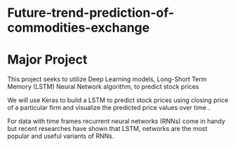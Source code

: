 # Future-trend-prediction-of-commodities-exchange
# Major Project
This project seeks to utilize Deep Learning models, Long-Short Term Memory (LSTM) Neural Network algorithm, to predict stock prices

We will use Keras to build a LSTM to predict stock prices using closing price of a particular firm and visualize  the predicted price values over time .

For data with time frames recurrent neural networks (RNNs) come in handy but recent researches have shown that LSTM, networks are the most popular and useful variants of RNNs.
